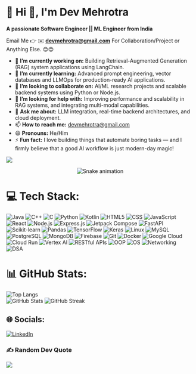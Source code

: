 # 💫 Hi 👋, I'm Dev Mehrotra
**A passionate Software Engineer || ML Engineer from India**

Email Me 👉 ✉️ **devmehrotra@gmail.com** For Collaboration/Project or Anything Else. 😊😊

- 🔭 **I’m currently working on:** Building Retrieval-Augmented Generation (RAG) system applications using LangChain.
- 🌱 **I’m currently learning:** Advanced prompt engineering, vector databases and LLMOps for production-ready AI applications.
- 👯 **I’m looking to collaborate on:** AI/ML research projects and scalable backend systems using Python or Node.js.
- 🤔 **I’m looking for help with:** Improving performance and scalability in RAG systems, and integrating multi-modal capabilities.
- 💬 **Ask me about:** LLM integration, real-time backend architectures, and cloud deployment.
- 📫 **How to reach me:** devmehrotra@gmail.com
- 😄 **Pronouns:** He/Him
- ⚡ **Fun fact:** I love building things that automate boring tasks — and I firmly believe that a good AI workflow is just modern-day magic!



[![](https://visitcount.itsvg.in/api?id=alamimran613&icon=1&color=4)](https://visitcount.itsvg.in)

<!-- Snake Game Repo View -->

<div align="center">
  <img src="https://profile-readme-generator.com/assets/snake.svg" alt="Snake animation" />
</div>



# 💻 Tech Stack:

![Java](https://img.shields.io/badge/Java-%23ED8B00.svg?style=for-the-badge&logo=java&logoColor=white)
![C++](https://img.shields.io/badge/C++-00599C?style=for-the-badge&logo=c%2B%2B&logoColor=white)
![C](https://img.shields.io/badge/C-00599C?style=for-the-badge&logo=c&logoColor=white)
![Python](https://img.shields.io/badge/Python-3670A0?style=for-the-badge&logo=python&logoColor=ffdd54)
![Kotlin](https://img.shields.io/badge/Kotlin-%230095D5.svg?style=for-the-badge&logo=kotlin&logoColor=white)
![HTML5](https://img.shields.io/badge/HTML5-%23E34F26.svg?style=for-the-badge&logo=html5&logoColor=white)
![CSS](https://img.shields.io/badge/CSS-%231572B6.svg?style=for-the-badge&logo=css3&logoColor=white)
![JavaScript](https://img.shields.io/badge/JavaScript-F7DF1E?style=for-the-badge&logo=javascript&logoColor=black)
![React](https://img.shields.io/badge/React-%2361DAFB.svg?style=for-the-badge&logo=react&logoColor=black)
![Node.js](https://img.shields.io/badge/Node.js-339933?style=for-the-badge&logo=nodedotjs&logoColor=white)
![Express.js](https://img.shields.io/badge/Express.js-000000?style=for-the-badge&logo=express&logoColor=white)
![Jetpack Compose](https://img.shields.io/badge/Jetpack%20Compose-4285F4?style=for-the-badge&logo=jetpack-compose&logoColor=white)
![FastAPI](https://img.shields.io/badge/FastAPI-005571?style=for-the-badge&logo=fastapi)
![Scikit-learn](https://img.shields.io/badge/Scikit--learn-F7931E?style=for-the-badge&logo=scikit-learn&logoColor=white)
![Pandas](https://img.shields.io/badge/Pandas-150458?style=for-the-badge&logo=pandas&logoColor=white)
![TensorFlow](https://img.shields.io/badge/TensorFlow-FF6F00?style=for-the-badge&logo=tensorflow&logoColor=white)
![Keras](https://img.shields.io/badge/Keras-D00000?style=for-the-badge&logo=keras&logoColor=white)
![Linux](https://img.shields.io/badge/Linux-FCC624?style=for-the-badge&logo=linux&logoColor=black)
![MySQL](https://img.shields.io/badge/MySQL-4479A1?style=for-the-badge&logo=mysql&logoColor=white)
![PostgreSQL](https://img.shields.io/badge/PostgreSQL-336791?style=for-the-badge&logo=postgresql&logoColor=white)
![MongoDB](https://img.shields.io/badge/MongoDB-%2347A248.svg?style=for-the-badge&logo=mongodb&logoColor=white)
![Firebase](https://img.shields.io/badge/Firebase-FFCA28?style=for-the-badge&logo=firebase&logoColor=black)
![Git](https://img.shields.io/badge/Git-F05032?style=for-the-badge&logo=git&logoColor=white)
![Docker](https://img.shields.io/badge/Docker-2496ED?style=for-the-badge&logo=docker&logoColor=white)
![Google Cloud](https://img.shields.io/badge/Google%20Cloud-4285F4?style=for-the-badge&logo=google-cloud&logoColor=white)
![Cloud Run](https://img.shields.io/badge/Cloud%20Run-4285F4?style=for-the-badge&logo=google-cloud&logoColor=white)
![Vertex AI](https://img.shields.io/badge/Vertex%20AI-0F9D58?style=for-the-badge&logo=google-cloud&logoColor=white)
![RESTful APIs](https://img.shields.io/badge/REST%20API-000000?style=for-the-badge&logo=api&logoColor=white)
![OOP](https://img.shields.io/badge/OOP-%23F7931E?style=for-the-badge)
![OS](https://img.shields.io/badge/Operating%20Systems-%23007ACC?style=for-the-badge)
![Networking](https://img.shields.io/badge/Computer%20Networking-%230072C6?style=for-the-badge)
![DSA](https://img.shields.io/badge/Data%20Structures%20&%20Algorithms-ffb703?style=for-the-badge)


# 📊 GitHub Stats:
![Top Langs](https://github-readme-stats.vercel.app/api/top-langs/?username=devmeh19&theme=dark&hide_border=false&include_all_commits=true&count_private=true&layout=compact)<br>
![GitHub Stats](https://github-readme-stats.vercel.app/api?username=devmeh19&theme=dark&hide_border=false&include_all_commits=true&count_private=true)
![GitHub Streak](https://github-readme-streak-stats.herokuapp.com/?user=devmeh19&theme=dark&hide_border=false)


## 🌐 Socials:
[![LinkedIn](https://img.shields.io/badge/LinkedIn-%230077B5.svg?logo=linkedin&logoColor=white)]([https://linkedin.com/in/alamimran613](https://www.linkedin.com/in/dev-mehrotra-3026601b/))

### ✍️ Random Dev Quote
![](https://quotes-github-readme.vercel.app/api?type=horizontal&theme=radical)




